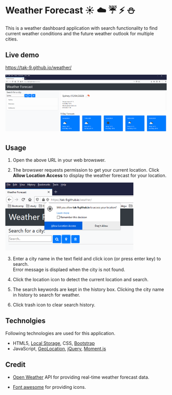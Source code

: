 # Weather Forecast :sunny: :cloud: :umbrella: :zap: :snowman:
This is a weather dashboard application with search functionality to find current weather conditions and the future weather outlook for multiple cities.

## Live demo
https://tak-9.github.io/weather/


<img src="./readme/screencapture.png" width="850px">


## Usage
1. Open the above URL in your web browswer. 

2. The browswer requests permission to get your current location. Click **Allow Location Access** to display the weather forecast for your location.
 <img src="./readme/geolocation.png" width="400px">

3. Enter a city name in the text field and click icon (or press enter key) to search.  
   Error message is displaed when the city is not found.

4. Click the location icon to detect the current location and search. 

5. The search keywords are kept in the history box. Clicking the city name in history to search for weather. 

6. Click trash icon to clear search history.

## Technolgies
Following technologies are used for this application.

* HTML5, [Local Storage](https://developer.mozilla.org/en-US/docs/Web/API/Window/localStorage), CSS, [Bootstrap](https://getbootstrap.com/)
* JavaScript, [GeoLocation](https://developer.mozilla.org/en-US/docs/Web/API/Geolocation_API), [jQuery](https://jquery.com/), [Moment.js](https://momentjs.com/)


## Credit 
* [Open Weather](https://openweathermap.org/api) API for providing real-time weather forecast data.

* [Font awesome](https://fontawesome.com/) for providing icons.
